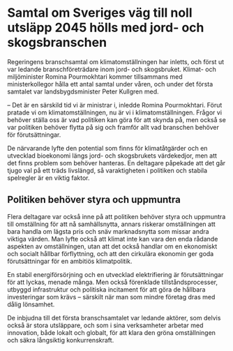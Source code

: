 # Samtal om Sveriges väg till noll utsläpp 2045 hölls med jord- och skogsbranschen

Regeringens branschsamtal om klimatomställningen har inletts, och först ut var ledande branschföreträdare inom jord\- och skogsbruket. Klimat\- och miljöminister Romina Pourmokhtari kommer tillsammans med ministerkollegor hålla ett antal samtal under våren, och under det första samtalet var landsbygdsminister Peter Kullgren med.


– Det är en särskild tid vi är ministrar i, inledde Romina Pourmokhtari. Förut pratade vi om klimatomställningen, nu är vi i klimatomställningen. Frågor vi behöver ställa oss är vad politiken kan göra för att skynda på, men också se var politiken behöver flytta på sig och framför allt vad branschen behöver för förutsättningar.

De närvarande lyfte den potential som finns för klimatåtgärder och en utvecklad bioekonomi längs jord\- och skogsbrukets värdekedjor, men att det finns problem som behöver hanteras. En deltagare påpekade att det går tjugo val på ett träds livslängd, så varaktigheten i politiken och stabila spelregler är en viktig faktor.

## Politiken behöver styra och uppmuntra

Flera deltagare var också inne på att politiken behöver styra och uppmuntra till omställning för att nå samhällsnytta, annars riskerar omställningen att bara handla om lägsta pris och snäv marknadsnytta som missar andra viktiga värden. Man lyfte också att klimat inte kan vara den enda rådande aspekten av omställningen, utan att det också handlar om en ekonomiskt och socialt hållbar förflyttning, och att den cirkulära ekonomin ger goda förutsättningar för en ambitiös klimatpolitik.

En stabil energiförsörjning och en utvecklad elektrifiering är förutsättningar för att lyckas, menade många. Men också förenklade tillståndsprocesser, utbyggd infrastruktur och politiska incitament för att göra de hållbara investeringar som krävs – särskilt när man som mindre företag dras med dålig lönsamhet.

De inbjudna till det första branschsamtalet var ledande aktörer, som delvis också är stora utsläppare, och som i sina verksamheter arbetar med innovation, både lokalt och globalt, för att klara den gröna omställningen och säkra långsiktig konkurrenskraft.
